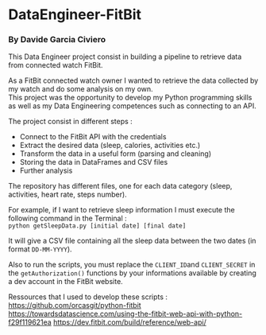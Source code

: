 # DataEngineer-FitBit

### By Davide Garcia Civiero

This Data Engineer project consist in building a pipeline to retrieve data from connected watch FitBit.


As a FitBit connected watch owner I wanted to retrieve the data collected by my watch and do some analysis on my own. <br>
This project was the opportunity to develop my Python programming skills as well as my Data Engineering competences such as connecting to an API. 

The project consist in different steps : <br>

- Connect to the FitBit API with the credentials
- Extract the desired data (sleep, calories, activities etc.)
- Transform the data in a useful form (parsing and cleaning)
- Storing the data in DataFrames and CSV files
- Further analysis

The repository has different files, one for each data category (sleep, activities, heart rate, steps number).

For example, if I want to retrieve sleep information I must execute the following command in the Terminal : <br>
`python getSleepData.py [initial date] [final date]`

It will give a CSV file containing all the sleep data between the two dates (in format `DD-MM-YYYY`).

Also to run the scripts, you must replace the `CLIENT_ID`and `CLIENT_SECRET` in the `getAuthorization()` functions by your informations available by creating a dev account in the FitBit website.

Ressources that I used to develop these scripts : <br>
https://github.com/orcasgit/python-fitbit
https://towardsdatascience.com/using-the-fitbit-web-api-with-python-f29f119621ea
https://dev.fitbit.com/build/reference/web-api/
